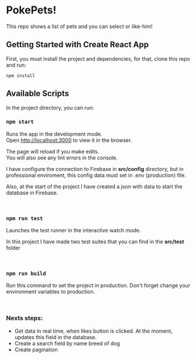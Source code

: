 # PokePets!

This repo shows a list of pets and you can select or like-him!

## Getting Started with Create React App

First, you must install the project and dependencies, for that, clone this repo and run:

`npm install`

## Available Scripts

In the project directory, you can run:

### `npm start`

Runs the app in the development mode.\
Open [http://localhost:3000](http://localhost:3000) to view it in the browser.

The page will reload if you make edits.\
You will also see any lint errors in the console.

I have configure the connection to Firebase in **src/config** directory, but in professional enviroment, this config data must set in .env (production) file.

Also, at the start of the project I have created a json with data to start the database in Firebase.

<br>

### `npm run test`

Launches the test runner in the interactive watch mode.

In this project I have made two test suites that you can find in the **src/test** folder

<br>

### `npm run build`

Run this command to set the project in production. Don't forget change your environment variables to production. 

<br>

### Nexts steps:

- Get data in real time, when likes button is clicked. At the moment, updates this field in the database.
- Create a search field by name breed of dog
- Create pagination
